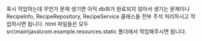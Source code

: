 혹시 작업하는데 무언가 문제 생기면 아직 db화가 완료되지 않아서 생기는 문제이니 RecipeInfo, RecipeRepository, RecipeService 클래스들 전부 주석 처리하시고 작업하시면 됩니다.
html 파일들은 모두 src\main\java\com.example.resources.static 폴더에서 작업해주시면 됩니다.
